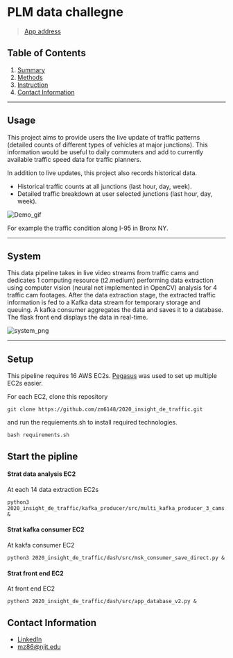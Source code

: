 # PLM data challegne

> [App address](dataengineermz.club/)

## Table of Contents

1. [Summary](README.md#Usage)
1. [Methods](README.md#System)
1. [Instruction](README.md#setup)
1. [Contact Information](README.md#contact-information)

***

## Usage

This project aims to provide users the live update of traffic patterns (detailed counts of different types of vehicles at major junctions). This information would be useful to daily commuters and add to currently available traffic speed data for traffic planners.

In addition to live updates, this project also records historical data.
- Historical traffic counts at all junctions (last hour, day, week).
- Detailed traffic breakdown at user selected junctions (last hour, day, week).

![Demo_gif](./img/ezgif.com-video-to-gif(1).gif)

For example the traffic condition along I-95 in Bronx NY.

---
## System

This data pipeline takes in live video streams from traffic cams and dedicates 1 computing resource (t2.medium) performing data extraction using computer vision (neural net implemented in OpenCV) analysis for 4 traffic cam footages. After the data extraction stage, the extracted traffic information is fed to a Kafka data stream for temporary storage and queuing. A kafka consumer aggregates the data and saves it to a database. The flask front end displays the data in real-time.

![system_png](./img/ezgif.com-video-to-gif(2).gif)


---
## Setup

This pipeline requires 16 AWS EC2s. [Pegasus](https://github.com/InsightDataScience/pegasus) was used to set up multiple EC2s easier.

For each EC2, clone this repository

```
git clone https://github.com/zm6148/2020_insight_de_traffic.git
```
and run the requiements.sh to install required technologies.

```
bash requirements.sh
```


## Start the pipline

#### Strat data analysis EC2
At each 14 data extraction EC2s
```
python3 2020_insight_de_traffic/kafka_producer/src/multi_kafka_producer_3_cams.py &
```
#### Strat kafka consumer EC2
At kakfa consumer EC2
```
python3 2020_insight_de_traffic/dash/src/msk_consumer_save_direct.py &
```
#### Strat front end EC2
At front end EC2
```
python3 2020_insight_de_traffic/dash/src/app_database_v2.py &
```

## Contact Information

* [LinkedIn](https://www.linkedin.com/in/zm6148)
* mz86@njit.edu


